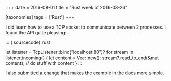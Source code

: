 +++
date = 2016-08-01
title = "Rust week of 2016-08-26"

[taxonomies]
tags = ['Rust']
+++

I did learn how to use a TCP socket to communicate between 2 processes.
I found the API quite pleasing:

::: {.sourcecode}
rust

let listener = TcpListener::bind("localhost:80")? for stream in
listener.incoming() { let content = Vec::new();
stream?.read_to_end(&mut content); // do stuff with content }
:::

I also submitted [a change] that makes the example in the docs more
simple.

  [a change]: https://github.com/rust-lang/rust/pull/36134
